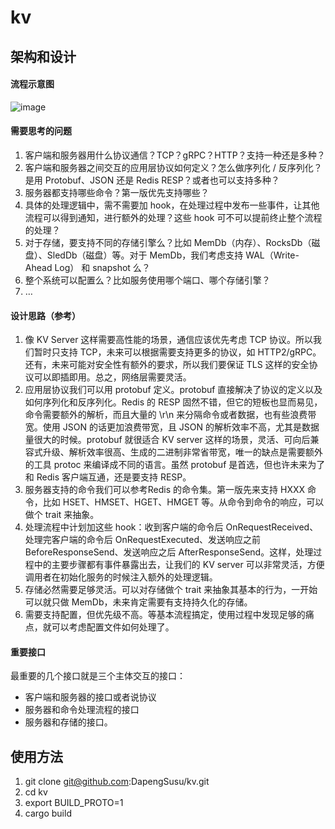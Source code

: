 # kv

## 架构和设计

#### 流程示意图
![image](https://user-images.githubusercontent.com/37730928/138604118-2ffe382c-01c9-4f26-aded-5a4a8fee9eb7.png)

#### 需要思考的问题
1. 客户端和服务器用什么协议通信？TCP？gRPC？HTTP？支持一种还是多种？
2. 客户端和服务器之间交互的应用层协议如何定义？怎么做序列化 / 反序列化？是用 Protobuf、JSON 还是 Redis RESP？或者也可以支持多种？
3. 服务器都支持哪些命令？第一版优先支持哪些？
4. 具体的处理逻辑中，需不需要加 hook，在处理过程中发布一些事件，让其他流程可以得到通知，进行额外的处理？这些 hook 可不可以提前终止整个流程的处理？
5. 对于存储，要支持不同的存储引擎么？比如 MemDb（内存）、RocksDb（磁盘）、SledDb（磁盘）等。对于 MemDb，我们考虑支持 WAL（Write-Ahead Log） 和 snapshot 么？
6. 整个系统可以配置么？比如服务使用哪个端口、哪个存储引擎？
7. …

#### 设计思路（参考）
1. 像 KV Server 这样需要高性能的场景，通信应该优先考虑 TCP 协议。所以我们暂时只支持 TCP，未来可以根据需要支持更多的协议，如 HTTP2/gRPC。还有，未来可能对安全性有额外的要求，所以我们要保证 TLS 这样的安全协议可以即插即用。总之，网络层需要灵活。
2. 应用层协议我们可以用 protobuf 定义。protobuf 直接解决了协议的定义以及如何序列化和反序列化。Redis 的 RESP 固然不错，但它的短板也显而易见，命令需要额外的解析，而且大量的 \r\n 来分隔命令或者数据，也有些浪费带宽。使用 JSON 的话更加浪费带宽，且 JSON 的解析效率不高，尤其是数据量很大的时候。protobuf 就很适合 KV server 这样的场景，灵活、可向后兼容式升级、解析效率很高、生成的二进制非常省带宽，唯一的缺点是需要额外的工具 protoc 来编译成不同的语言。虽然 protobuf 是首选，但也许未来为了和 Redis 客户端互通，还是要支持 RESP。
3. 服务器支持的命令我们可以参考Redis 的命令集。第一版先来支持 HXXX 命令，比如 HSET、HMSET、HGET、HMGET 等。从命令到命令的响应，可以做个 trait 来抽象。
4. 处理流程中计划加这些 hook：收到客户端的命令后 OnRequestReceived、处理完客户端的命令后 OnRequestExecuted、发送响应之前 BeforeResponseSend、发送响应之后 AfterResponseSend。这样，处理过程中的主要步骤都有事件暴露出去，让我们的 KV server 可以非常灵活，方便调用者在初始化服务的时候注入额外的处理逻辑。
5. 存储必然需要足够灵活。可以对存储做个 trait 来抽象其基本的行为，一开始可以就只做 MemDb，未来肯定需要有支持持久化的存储。
6. 需要支持配置，但优先级不高。等基本流程搞定，使用过程中发现足够的痛点，就可以考虑配置文件如何处理了。

#### 重要接口 
最重要的几个接口就是三个主体交互的接口：
* 客户端和服务器的接口或者说协议
* 服务器和命令处理流程的接口
* 服务器和存储的接口。

## 使用方法
1. git clone git@github.com:DapengSusu/kv.git
2. cd kv
3. export BUILD_PROTO=1
4. cargo build
